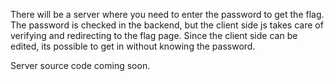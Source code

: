 There will be a server where you need to enter the password to get the flag. The password is checked in the backend, but the client side js takes care of verifying and redirecting to the flag page. Since the client side can be edited, its possible to get in without knowing the password.

Server source code coming soon. 
